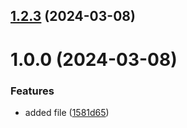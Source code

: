## [1.2.3](https://github.com/LupupaChileshe/git-extended/compare/v1.0.0...v1.2.3) (2024-03-08)



# 1.0.0 (2024-03-08)


### Features

* added file ([1581d65](https://github.com/LupupaChileshe/git-extended/commit/1581d65578d6fdf55d1e4461019ba51f208bac40))



